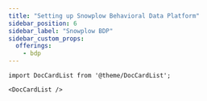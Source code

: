 ```yaml
---
title: "Setting up Snowplow Behavioral Data Platform"
sidebar_position: 6
sidebar_label: "Snowplow BDP"
sidebar_custom_props:
  offerings:
    - bdp
---
```


```mdx-code-block
import DocCardList from '@theme/DocCardList';

<DocCardList />
```
